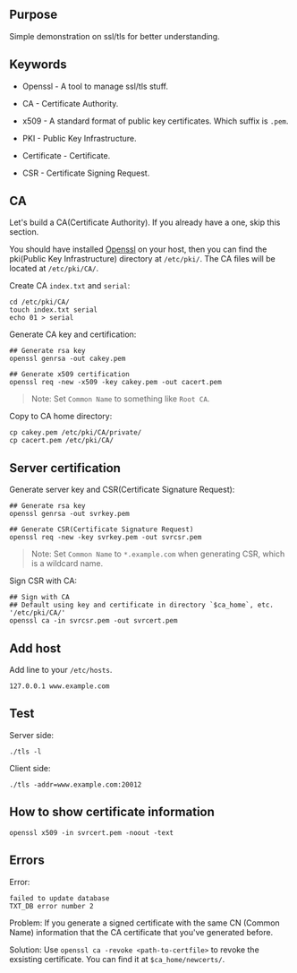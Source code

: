 ## Purpose

Simple demonstration on ssl/tls for better understanding.

## Keywords

- Openssl - A tool to manage ssl/tls stuff.
- CA - Certificate Authority.
- x509 - A standard format of public key certificates. Which suffix is `.pem`.
- PKI - Public Key Infrastructure.

- Certificate - Certificate.
- CSR - Certificate Signing Request.

## CA

Let's build a CA(Certificate Authority). If you already have a one, skip this section.

You should have installed [Openssl](https://www.openssl.org/) on your host, then you can find the pki(Public Key Infrastructure) directory at `/etc/pki/`. The CA files will be located at `/etc/pki/CA/`.

Create CA `index.txt` and `serial`:

```
cd /etc/pki/CA/
touch index.txt serial
echo 01 > serial
```

Generate CA key and certification:

```
## Generate rsa key
openssl genrsa -out cakey.pem

## Generate x509 certification
openssl req -new -x509 -key cakey.pem -out cacert.pem
```

> Note: Set `Common Name` to something like `Root CA`.

Copy to CA home directory:

```
cp cakey.pem /etc/pki/CA/private/
cp cacert.pem /etc/pki/CA/
```

## Server certification

Generate server key and CSR(Certificate Signature Request):

```
## Generate rsa key
openssl genrsa -out svrkey.pem

## Generate CSR(Certificate Signature Request)
openssl req -new -key svrkey.pem -out svrcsr.pem

```

> Note: Set `Common Name` to `*.example.com` when generating CSR, which is a wildcard name.

Sign CSR with CA:

```
## Sign with CA
## Default using key and certificate in directory `$ca_home`, etc. '/etc/pki/CA/'
openssl ca -in svrcsr.pem -out svrcert.pem
```

## Add host

Add line to your `/etc/hosts`.

```
127.0.0.1 www.example.com
```

## Test

Server side:

```
./tls -l
```

Client side:

```
./tls -addr=www.example.com:20012
``` 

## How to show certificate information

```
openssl x509 -in svrcert.pem -noout -text
```

## Errors

Error:

```
failed to update database
TXT_DB error number 2
```

Problem: 
If you generate a signed certificate with the same CN (Common Name) information that the CA certificate that you've generated before.

Solution:
Use `openssl ca -revoke <path-to-certfile>` to revoke the exsisting certificate. You can find it at `$ca_home/newcerts/`.
